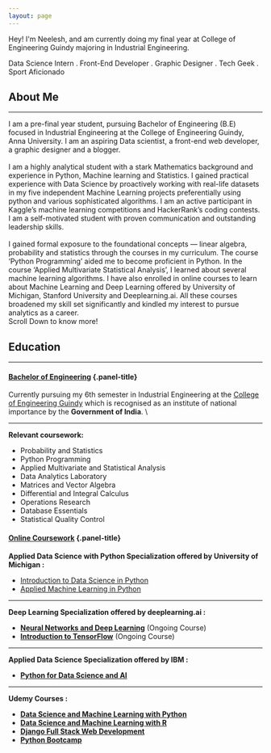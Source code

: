 ```yaml
---
layout: page
---
```

Hey! I'm Neelesh, and am currently doing my final year at College of Engineering Guindy majoring in Industrial Engineering.  

Data Science Intern   .  Front-End Developer  .  Graphic Designer   .  Tech Geek  .  Sport Aficionado 

**About Me**
------------

* * * * *

I am a pre-final year student, pursuing Bachelor of Engineering (B.E)
focused in Industrial Engineering at the College of Engineering Guindy,
Anna University. I am an aspiring Data scientist, a front-end web
developer, a graphic designer and a blogger. \
 \
 I am a highly analytical student with a stark Mathematics background
and experience in Python, Machine learning and Statistics. I gained
practical experience with Data Science by proactively working with
real-life datasets in my five independent Machine Learning projects
preferentially using python and various sophisticated algorithms. I am
an active participant in Kaggle’s machine learning competitions and
HackerRank’s coding contests. I am a self-motivated student with proven
communication and outstanding leadership skills. \
 \
 I gained formal exposure to the foundational concepts — linear algebra,
probability and statistics through the courses in my curriculum. The
course ‘Python Programming’ aided me to become proficient in Python. In
the course ‘Applied Multivariate Statistical Analysis’, I learned about
several machine learning algorithms. I have also enrolled in online
courses to learn about Machine Learning and Deep Learning offered by
University of Michigan, Stanford University and Deeplearning.ai. All
these courses broadened my skill set significantly and kindled my
interest to pursue analytics as a career. \
 Scroll Down to know more!

**Education**
-------------

* * * * *

#### [Bachelor of Engineering](#collapseTwo) {.panel-title}

Currently pursuing my 6th semester in Industrial Engineering at the
[College of Engineering Guindy](https://ceg.annauniv.edu/) which is
recognised as an institute of national importance by the **Government of
India**. \

* * * * *

**Relevant coursework:**

-   Probability and Statistics
-   Python Programming
-   Applied Multivariate and Statistical Analysis
-   Data Analytics Laboratory
-   Matrices and Vector Algebra
-   Differential and Integral Calculus
-   Operations Research
-   Database Essentials
-   Statistical Quality Control

#### [Online Coursework](#collapseFive) {.panel-title}

**Applied Data Science with Python Specialization offered by University
of Michigan :**

-   [Introduction to Data Science in
    Python](https://www.coursera.org/account/accomplishments/verify/LBR6BKFHJE7S)
-   [Applied Machine Learning in
    Python](https://www.coursera.org/account/accomplishments/verify/QWQ7LR4HKT8V)

* * * * *

**Deep Learning Specialization offered by deeplearning.ai :**

-   **[Neural Networks and Deep
    Learning](https://www.coursera.org/learn/neural-networks-deep-learning/home/welcome)**
    (Ongoing Course)
-   **[Introduction to
    TensorFlow](https://www.coursera.org/learn/introduction-tensorflow)**
    (Ongoing Course)

* * * * *

**Applied Data Science Specialization offered by IBM :**

-   [**Python for Data Science and
    AI**](https://coursera.org/share/072d95755cd7aa3b02349f81c0a712ca)

* * * * *

**Udemy Courses :**

-   [**Data Science and Machine Learning with
    Python**](https://www.udemy.com/certificate/UC-806E1H4B/)
-   [**Data Science and Machine Learning with
    R**](https://www.udemy.com/certificate/UC-ELRTAM1Q/)
-   [**Django Full Stack Web
    Development**](https://www.udemy.com/certificate/UC-BPZ8XC8V/)
-   [**Python
    Bootcamp**](https://www.udemy.com/certificate/UC-YR4KI7TP/)


